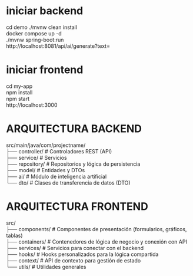 # iniciar backend  
cd demo
./mvnw clean install  
docker compose up -d  
./mvnw spring-boot:run  
http://localhost:8081/api/ai/generate?text=  
# iniciar frontend  
cd my-app  
npm install  
npm start  
http://localhost:3000  

# ARQUITECTURA BACKEND  
src/main/java/com/projectname/  
├── controller/            # Controladores REST (API)  
├── service/               # Servicios  
├── repository/            # Repositorios y lógica de persistencia  
├── model/                 # Entidades y DTOs  
├── ai/                    # Módulo de inteligencia artificial  
└── dto/                   # Clases de transferencia de datos (DTO)  

# ARQUITECTURA FRONTEND  
src/  
├── components/            # Componentes de presentación (formularios, gráficos, tablas)  
├── containers/            # Contenedores de lógica de negocio y conexión con API  
├── services/              # Servicios para conectar con el backend  
├── hooks/                 # Hooks personalizados para la lógica compartida  
├── context/               # API de contexto para gestión de estado  
└── utils/                 # Utilidades generales  

